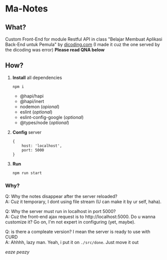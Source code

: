 # Ma-Notes

## What?
Custom Front-End for module Restful API in class "Belajar Membuat Aplikasi Back-End untuk Pemula" by [dicoding.com](https://www.dicoding.com/academies/261) (I made it cuz the one served by the dicoding was error)
**Please read QNA below**

## How?
1. **Install** all dependencies
    ```
    npm i
    ```

    * @hapi/hapi
    * @hapi/inert
    * nodemon (_opional_)
    * eslint (_optional_)
    * eslint-config-google (_optional_)
    * @types/node (_optional_)
2. **Config** server 
    ```
    {
        host: 'localhost',
        port: 5000
    }
    ```
3. **Run**
    ```
    npm run start
    ```

### Why?
Q: Why the notes disappear after the server reloaded?  
A: Cuz it temporary, I dont using file stream (U can make it by ur self, haha).  

Q: Why the server must run in localhost in port 5000?  
A: Cuz the front-end ajax request is to http://localhost:5000. Do u wanna customize it? Go on, I'm not expert in configuring (yet, maybe).  

Q: is there a compleate version? I mean the server is ready to use with CURD  
A: Ahhhh, lazy man. Yeah, i put it on `./src/done`. Just move it out  

_eaze peazy_
